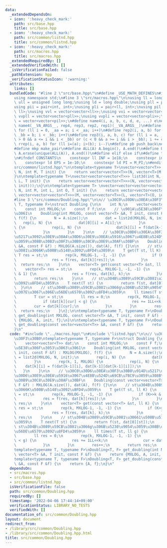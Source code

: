 ```yaml
---
data:
  _extendedDependsOn:
  - icon: ':heavy_check_mark:'
    path: src/base.hpp
    title: src/base.hpp
  - icon: ':heavy_check_mark:'
    path: src/common/listnd.hpp
    title: src/common/listnd.hpp
  - icon: ':heavy_check_mark:'
    path: src/macros.hpp
    title: src/macros.hpp
  _extendedRequiredBy: []
  _extendedVerifiedWith: []
  _isVerificationFailed: false
  _pathExtension: hpp
  _verificationStatusIcon: ':warning:'
  attributes:
    links: []
  bundledCode: "#line 2 \"src/base.hpp\"\n#define _USE_MATH_DEFINES\n#include <bits/stdc++.h>\n\
    using namespace std;\n#line 3 \"src/macros.hpp\"\n\nusing ll = long long;\nusing\
    \ ull = unsigned long long;\nusing ld = long double;\nusing pll = pair<ll, ll>;\n\
    using pii = pair<int, int>;\nusing pli = pair<ll, int>;\nusing pil = pair<int,\
    \ ll>;\nusing vvl = vector<vector<ll>>;\nusing vvi = vector<vector<int>>;\nusing\
    \ vvpll = vector<vector<pll>>;\nusing vvpli = vector<vector<pli>>;\nusing vvpil\
    \ = vector<vector<pil>>;\n#define name4(i, a, b, c, d, e, ...) e\n#define rep(...)\
    \ name4(__VA_ARGS__, rep4, rep3, rep2, rep1)(__VA_ARGS__)\n#define rep1(i, a)\
    \ for (ll i = 0, _aa = a; i < _aa; i++)\n#define rep2(i, a, b) for (ll i = a,\
    \ _bb = b; i < _bb; i++)\n#define rep3(i, a, b, c) for (ll i = a, _bb = b; (c\
    \ > 0 && a <= i && i < _bb) or (c < 0 && a >= i && i > _bb); i += c)\n#define\
    \ rrep(i, a, b) for (ll i=(a); i>(b); i--)\n#define pb push_back\n#define eb emplace_back\n\
    #define mkp make_pair\n#define ALL(A) A.begin(), A.end()\n#define UNIQUE(A) sort(ALL(A)),\
    \ A.erase(unique(ALL(A)), A.end())\n#define elif else if\n#define tostr to_string\n\
    \n#ifndef CONSTANTS\n    constexpr ll INF = 1e18;\n    constexpr int MOD = 1000000007;\n\
    \    constexpr ld EPS = 1e-10;\n    constexpr ld PI = M_PI;\n#endif\n#line 3 \"\
    src/common/listnd.hpp\"\n\ntemplate<typename T>\nvector<vector<T>> list2d(int\
    \ N, int M, T init) {\n    return vector<vector<T>>(N, vector<T>(M, init));\n\
    }\n\ntemplate<typename T>\nvector<vector<vector<T>>> list3d(int N, int M, int\
    \ L, T init) {\n    return vector<vector<vector<T>>>(N, vector<vector<T>>(M, vector<T>(L,\
    \ init)));\n}\n\ntemplate<typename T> \nvector<vector<vector<vector<T>>>> list4d(int\
    \ N, int M, int L, int O, T init) {\n    return vector<vector<vector<vector<T>>>>(N,\
    \ vector<vector<vector<T>>>(M, vector<vector<T>>(L, vector<T>(O, init))));\n}\n\
    #line 3 \"src/common/Doubling.hpp\"\n\n// \u30C0\u30D6\u30EA\u30F3\u30B0\ntemplate<typename\
    \ T, typename F>\nstruct Doubling {\n\n    int N;\n    vector<vector<T>> dat;\n\
    \    const int MXLOG;\n    const F f;\n\n    // \u901A\u5E38\u306F\u3053\u3063\
    \u3061\n    Doubling(int MXLOG, const vector<T> &A, T init, const F &f) : MXLOG(MXLOG),\
    \ f(f) {\n        N = A.size();\n        dat = list2d(MXLOG, N, init);\n     \
    \   rep(i, N) {\n            dat[0][i] = A[i];\n        }\n        rep(k, 1, MXLOG)\
    \ {\n            rep(i, N) {\n                dat[k][i] = f(dat[k-1][i], dat[k-1][dat[k-1][i]]);\n\
    \            }\n        }\n    }\n\n    // \u30C0\u30D6\u30EA\u30F3\u30B0\u914D\
    \u5217\u3092\u30E9\u30A4\u30D6\u30E9\u30EA\u5916\u3067\u4E8B\u524D\u69CB\u7BC9\
    \u3059\u308B\u30B3\u30F3\u30B9\u30C8\u30E9\u30AF\u30BF\n    Doubling(const vector<vector<T>>\
    \ &A, const F &f) : MXLOG(A.size()), dat(A), f(f) {}\n\n    // st\u304B\u3089\u59CB\
    \u3081\u3066K\u500B\u5148\u3092\u8FD4\u3059\n    T get(T st, ll K) {\n       \
    \ T res = st;\n        rep(k, MXLOG-1, -1, -1) {\n            if (K>>k & 1) {\n\
    \                res = f(res, dat[k][res]);\n            }\n        }\n      \
    \  return res;\n    }\n\n    vector<T> get(const vector<T> &st, ll K) {\n    \
    \    vector<T> res = st;\n        rep(k, MXLOG-1, -1, -1) {\n            if (K>>k\
    \ & 1) {\n                res = f(res, dat[k], k);\n            }\n        }\n\
    \        return res;\n    }\n\n    // st\u304B\u3089\u59CB\u3081\u30661\u500B\u5148\
    \u3092\u8FD4\u3059\n    T next(T st) {\n        return f(st, dat[0][st]);\n  \
    \  }\n\n    // st\u304B\u3089\u59CB\u3081\u3066g\u306B\u5230\u9054\u3059\u308B\
    \u307E\u3067\u306E\u56DE\u6570\u3092\u8FD4\u3059\n    ll times(T st, ll g) {\n\
    \        T cur = st;\n        ll res = 0;\n        rep(k, MXLOG-1, -1, -1) {\n\
    \            if (dat[k][cur] < g) {\n                res += 1LL<<k;\n        \
    \        cur = dat[k][cur];\n            }\n        }\n        res++;\n      \
    \  return res;\n    }\n};\n\ntemplate<typename T, typename F>\nDoubling<T, F>\
    \ get_doubling(int MXLOG, const vector<T> &A, T init, const F &f) {\n    return\
    \ {MXLOG, A, init, f};\n}\n\ntemplate<typename T, typename F>\nDoubling<T, F>\
    \ get_doubling(const vector<vector<T>> &A, const F &f) {\n    return {A, f};\n\
    }\n"
  code: "#include \"../macros.hpp\"\n#include \"listnd.hpp\"\n\n// \u30C0\u30D6\u30EA\
    \u30F3\u30B0\ntemplate<typename T, typename F>\nstruct Doubling {\n\n    int N;\n\
    \    vector<vector<T>> dat;\n    const int MXLOG;\n    const F f;\n\n    // \u901A\
    \u5E38\u306F\u3053\u3063\u3061\n    Doubling(int MXLOG, const vector<T> &A, T\
    \ init, const F &f) : MXLOG(MXLOG), f(f) {\n        N = A.size();\n        dat\
    \ = list2d(MXLOG, N, init);\n        rep(i, N) {\n            dat[0][i] = A[i];\n\
    \        }\n        rep(k, 1, MXLOG) {\n            rep(i, N) {\n            \
    \    dat[k][i] = f(dat[k-1][i], dat[k-1][dat[k-1][i]]);\n            }\n     \
    \   }\n    }\n\n    // \u30C0\u30D6\u30EA\u30F3\u30B0\u914D\u5217\u3092\u30E9\u30A4\
    \u30D6\u30E9\u30EA\u5916\u3067\u4E8B\u524D\u69CB\u7BC9\u3059\u308B\u30B3\u30F3\
    \u30B9\u30C8\u30E9\u30AF\u30BF\n    Doubling(const vector<vector<T>> &A, const\
    \ F &f) : MXLOG(A.size()), dat(A), f(f) {}\n\n    // st\u304B\u3089\u59CB\u3081\
    \u3066K\u500B\u5148\u3092\u8FD4\u3059\n    T get(T st, ll K) {\n        T res\
    \ = st;\n        rep(k, MXLOG-1, -1, -1) {\n            if (K>>k & 1) {\n    \
    \            res = f(res, dat[k][res]);\n            }\n        }\n        return\
    \ res;\n    }\n\n    vector<T> get(const vector<T> &st, ll K) {\n        vector<T>\
    \ res = st;\n        rep(k, MXLOG-1, -1, -1) {\n            if (K>>k & 1) {\n\
    \                res = f(res, dat[k], k);\n            }\n        }\n        return\
    \ res;\n    }\n\n    // st\u304B\u3089\u59CB\u3081\u30661\u500B\u5148\u3092\u8FD4\
    \u3059\n    T next(T st) {\n        return f(st, dat[0][st]);\n    }\n\n    //\
    \ st\u304B\u3089\u59CB\u3081\u3066g\u306B\u5230\u9054\u3059\u308B\u307E\u3067\u306E\
    \u56DE\u6570\u3092\u8FD4\u3059\n    ll times(T st, ll g) {\n        T cur = st;\n\
    \        ll res = 0;\n        rep(k, MXLOG-1, -1, -1) {\n            if (dat[k][cur]\
    \ < g) {\n                res += 1LL<<k;\n                cur = dat[k][cur];\n\
    \            }\n        }\n        res++;\n        return res;\n    }\n};\n\n\
    template<typename T, typename F>\nDoubling<T, F> get_doubling(int MXLOG, const\
    \ vector<T> &A, T init, const F &f) {\n    return {MXLOG, A, init, f};\n}\n\n\
    template<typename T, typename F>\nDoubling<T, F> get_doubling(const vector<vector<T>>\
    \ &A, const F &f) {\n    return {A, f};\n}\n"
  dependsOn:
  - src/macros.hpp
  - src/base.hpp
  - src/common/listnd.hpp
  isVerificationFile: false
  path: src/common/Doubling.hpp
  requiredBy: []
  timestamp: '2022-04-06 17:44:14+09:00'
  verificationStatus: LIBRARY_NO_TESTS
  verifiedWith: []
documentation_of: src/common/Doubling.hpp
layout: document
redirect_from:
- /library/src/common/Doubling.hpp
- /library/src/common/Doubling.hpp.html
title: src/common/Doubling.hpp
---
```

